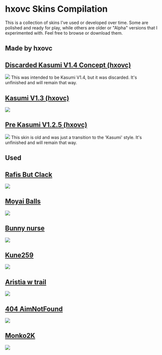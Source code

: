 # hxovc Skins Compilation
This is a collection of skins I've used or developed over time. Some are polished and ready for play, while others are older or "Alpha" versions that I experimented with. Feel free to browse or download them.

## Made by hxovc
## [Discarded Kasumi V1.4 Concept (hxovc)](https://github.com/hxovc/hxovc-skins/raw/refs/heads/main/Discarded%20Concept%20Kasumi%201.4/-%20%20%20%20%20%20%20%20%20%20%20%20%20%20%20%20%20%23%20hxovc%20Unused%20NM%201.4%20+%20%20%20%20%20%20%20%20%20%20%20%20%20%20%20%20%20%20-.osk)
![](https://raw.githubusercontent.com/hxovc/hxovc-skins/refs/heads/main/Discarded%20Concept%20Kasumi%201.4/Unused%20NM%201.4.png)
This was intended to be Kasumi V1.4, but it was discarded. It's unfinished and will remain that way.
## [Kasumi V1.3 (hxovc)](https://drive.usercontent.google.com/download?id=1EgXzgZ6WIBWG2JltI4cHznagKodQwt4a&export=download&authuser=0&confirm=t&uuid=8a148529-312b-4d5f-af56-14f375603b6e&at=APZUnTX2LjxiQ0bdlwz50ipms0eY:1713736142785)
![](https://raw.githubusercontent.com/hxovc/hxovc-skins/main/Kasumi%20V1.3/Kasumi%20Skin%20V1.3.png)
## [Pre Kasumi V1.2.5 (hxovc)](https://hxovc.s-ul.eu/wzDupzJi)
![](https://raw.githubusercontent.com/hxovc/hxovc-skins/refs/heads/main/Pre%20Kasumi%20(V1.2.5%20hxovc)/hxovc%201.2.5.png)
This skin is old and was just a transition to the 'Kasumi' style. It's unfinished and will remain that way.
## Used
## [Rafis But Clack](https://github.com/hxovc/hxovc-skins/raw/main/Rafis%20But%20Clack/Rafis%20but%20Clack.osk)
![](https://raw.githubusercontent.com/hxovc/hxovc-skins/main/Rafis%20But%20Clack/Rafis%20but%20clack.png)
## [Moyai Balls](https://github.com/hxovc/hxovc-skins/raw/main/Moyai%20Balls/Moyai%20Balls.osk)
![](https://raw.githubusercontent.com/hxovc/hxovc-skins/main/Moyai%20Balls/Moyai%20balls.png)
## [Bunny nurse](https://hxovc.s-ul.eu/sY4O6Fob)
![](https://raw.githubusercontent.com/hxovc/hxovc-skins/main/bunny%20nurse/bunny%20nurse.png)
## [Kune259](https://github.com/hxovc/hxovc-skins/raw/main/Kune259/kune259.osk)
![](https://raw.githubusercontent.com/hxovc/hxovc-skins/main/Kune259/Kune259.png)
## [Aristia w trail](https://github.com/hxovc/hxovc-skins/raw/main/Aristia%20w%20trail/Aristia%20w%20trail.osk)
![](https://raw.githubusercontent.com/hxovc/hxovc-skins/main/Aristia%20w%20trail/Aristia%20w%20trail.png)
## [404 AimNotFound](https://github.com/hxovc/hxovc-skins/raw/main/404ANF%202018/404%20AimNotFound%20v2.osk)
![](https://raw.githubusercontent.com/hxovc/hxovc-skins/main/404ANF%202018/404%20Aim%20not%20found.png)
## [Monko2K](https://github.com/hxovc/hxovc-skins/raw/main/Monko2K/Monko2K.osk)
![](https://raw.githubusercontent.com/hxovc/hxovc-skins/main/Monko2K/Monko2K.png)
